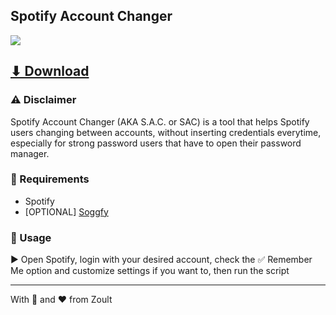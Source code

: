 ## Spotify Account Changer
![](https://cdn.discordapp.com/attachments/923633338378489856/1027552747924508752/banner.png)

## [⬇ Download](https://raw.githack.com/Zoult/spotify-account-changer/main/Spotify%20Account%20Changer.bat)

### ⚠️ Disclaimer
Spotify Account Changer (AKA S.A.C. or SAC) is a tool that helps Spotify users changing between accounts, without inserting credentials everytime, especially for strong password users that have to open their password manager.

### 📖 Requirements
- Spotify
- [OPTIONAL] [Soggfy](https://github.com/Rafiuth/Soggfy)

### 🏃 Usage
▶️ Open Spotify, login with your desired account, check the ✅ Remember Me option and customize settings if you want to, then run the script

---

With 🎨 and ❤ from Zoult
